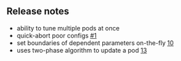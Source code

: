 ## Release notes

* ability to tune multiple pods at once
* quick-abort poor configs  [#1](/../../issues/1)
* set boundaries of dependent parameters on-the-fly [10](/../../issues/10)
* uses two-phase algorithm to update a pod [13](/../../issues/13)
